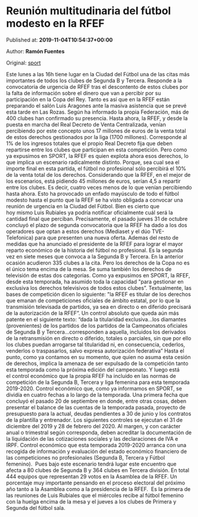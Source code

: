 
# Reunión multitudinaria del fútbol modesto en la RFEF

Published at: **2019-11-04T10:54:37+00:00**

Author: **Ramón Fuentes**

Original: [sport](https://www.sport.es/es/noticias/futbol/reunion-multitudinaria-del-futbol-modesto-rfef-7713637)

Este lunes a las 16h tiene lugar en la Ciudad del Fútbol una de las citas más importantes de todos los clubes de Segunda B y Tercera. Responde a la convocatoria de urgencia de RFEF tras el descontento de estos clubes por la falta de información sobre el dinero que van a percibir por su participación en la Copa del Rey. Tanto es así que en la RFEF están preparando el salón Luis Aragones ante la masiva asistencia que se prevé esta tarde en Las Rozas. Según ha informado la propia Federación, más de 400 clubes han confirmado su presencia.
Hasta ahora, la RFEF, y desde la puesta en marcha del Real Decreto de Venta Centralizada, venían percibiendo por este concepto unos 17 millones de euros de la venta total de estos derechos gestionados por la liga (1700 millones). Corresponde al 1% de los ingresos totales que el propio Real Decreto fija que deben repartirse entre los clubes que participan en esta competición.
Pero como ya expusimos en SPORT, la RFEF es quien explota ahora esos derechos, lo que implica un escenario radicalmente distinto. Porque, sea cual sea el importe final en esta partida, el fútbol no profesional sólo percibirá el 10% de la venta total de los derechos. Considerando que la RFEF, en el mejor de los escenarios, está pidiendo 45 millones de euros, serían 4,5 a repartir entre los clubes. Es decir, cuatro veces menos de lo que venían percibiendo hasta ahora.
Esto ha provocado un enfado mayúsculo de todo el fútbol modesto hasta el punto que la RFEF se ha visto obligada a convocar una reunión de urgencia en la Ciudad del Fútbol. Bien es cierto que hoy mismo Luis Rubiales ya podría notificar oficialmente cuál será la cantidad final que perciban.
Precisamente, el pasado jueves 31 de octubre concluyó el plazo de segunda convocatoria que la RFEF ha dado a los dos operadores que optan a estos derechos (Mediaset y el dúo TVE-Telefonica) para que presenten una nueva oferta. Ademas del resto de medidas que ha anunciado el presidente de la RFEF para lograr el mayor reparto económico de la historia del fútbol no profesional. Es la segunda vez en siete meses que convoca a la Segunda B y Tercera. En la anterior ocasión acudieron 335 clubes a la cita.
Pero los derechos de la Copa no es el único tema encima de la mesa. Se suma también los derechos de televisión de estas dos categorías. Como ya expusimos en SPORT, la RFEF, desde esta temporada, ha asumido toda la capacidad "para gestionar en exclusiva los derechos televisivos de todos estos clubes&rdquor;. Textualmente, las bases de competición dicen lo siguiente: "la RFEF es titular de los derechos que emanan de competiciones oficiales de ámbito estatal, por lo que la transmisión televisada de partidos, ya sea en directo o en diferido precisará de la autorización de la RFEF&rdquor;.
Un control absoluto que queda aún más patente en el siguiente texto: “dada la titularidad exclusiva...los diamantes (provenientes) de los partidos de los partidos de la Campeonatos oficiales de Segunda B y Tercera...corresponden a aquella, incluidos los derivados de la retransmisión en directo o diferido, totales o parciales, sin que por ello los clubes puedan arrogarse tal titularidad ni, en consecuencia, cederlos, venderlos o traspasarlos, salvo expresa autorización federativa&rdquor; Hasta el punto, como ya contamos en su momento, que quien no asuma esta cesión de derechos, implica la amenaza de ser expulsado de la competición tanto esta temporada como la próxima edición del campeonato.
Y luego está el control económico que la propia RFEF ha incluido en las normas de competición de la Segunda B, Tercera y liga femenina para esta temporada 2019-2020. Control económico que, como ya informamos en SPORT, se dividía en cuatro fechas a lo largo de la temporada. Una primera fecha que concluyó el pasado 20 de septiembre en donde, entre otras cosas, deben presentar el balance de las cuentas de la temporada pasada, proyecto de presupuesto para la actual, deudas pendientes a 30 de junio y los contratos de la plantilla y entrenador.
Los siguientes controles se ejecutan el 31 de diciembre del 2019 y 28 de febrero del 2020. Al margen, y con carácter anual o trimestral según corresponda, deben acreditar la documentación de la liquidación de las cotizaciones sociales y las declaraciones de IVA e IRPF. Control económico que esta temporada 2019-2020 arranca con una recogida de información y evaluación del estado económico financiero de las competiciones no profesionales (Segunda B, Tercera y Fútbol femenino). 
Pues bajo este escenario tendrá lugar este encuentro que afecta a 80 clubes de Segunda B y 364 clubes en Tercera división. En total 444 equipos que representan 29 votos en la Asamblea de la RFEF. Un porcentaje muy importante pensando en el proceso electoral del próximo año tanto a la Asamblea como a la presidencia de la RFEF.  Es la primera de las reuniones de Luis Rubiales que el miércoles recibe al fútbol femenino con la huelga encima de la mesa y el jueves a los clubes de Primera y Segunda del fútbol sala.
